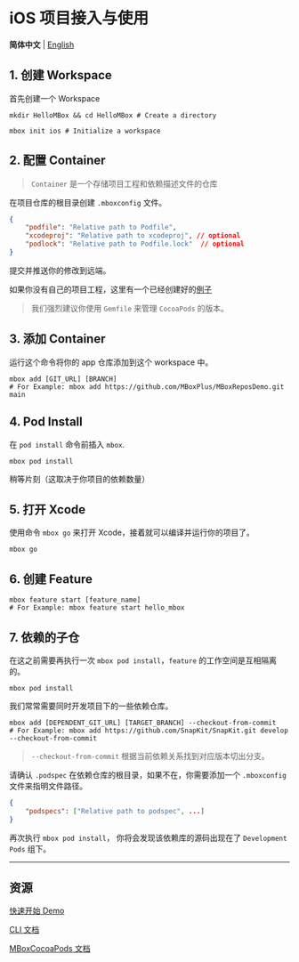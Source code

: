 # iOS 项目接入与使用

**简体中文** | [English](https://github.com/MBoxPlus/mbox/wiki/Getting-Started-iOS)

## 1. 创建 Workspace

首先创建一个 Workspace

```shell
mkdir HelloMBox && cd HelloMBox # Create a directory

mbox init ios # Initialize a workspace
```

## 2. 配置 Container

> `Container` 是一个存储项目工程和依赖描述文件的仓库

在项目仓库的根目录创建 `.mboxconfig` 文件。

```JSON
{
    "podfile": "Relative path to Podfile",
    "xcodeproj": "Relative path to xcodeproj", // optional
    "podlock": "Relative path to Podfile.lock"  // optional
}
```

提交并推送你的修改到远端。

如果你没有自己的项目工程，这里有一个已经创建好的[例子](https://github.com/MBoxPlus/MBoxReposDemo/blob/main/.mboxconfig)

> 我们强烈建议你使用 `Gemfile` 来管理 `CocoaPods` 的版本。

## 3. 添加 Container

运行这个命令将你的 app 仓库添加到这个 workspace 中。

```shell
mbox add [GIT_URL] [BRANCH]
# For Example: mbox add https://github.com/MBoxPlus/MBoxReposDemo.git main
```

## 4. Pod Install

在 `pod install` 命令前插入 `mbox`.

```shell
mbox pod install
```

稍等片刻（这取决于你项目的依赖数量）

## 5. 打开 Xcode

使用命令 `mbox go` 来打开 Xcode，接着就可以编译并运行你的项目了。

```shell
mbox go
```

## 6. 创建 Feature

```shell
mbox feature start [feature_name]
# For Example: mbox feature start hello_mbox
```

## 7. 依赖的子仓

在这之前需要再执行一次 `mbox pod install`，`feature` 的工作空间是互相隔离的。

```shell
mbox pod install
```

我们常常需要同时开发项目下的一些依赖仓库。

```shell
mbox add [DEPENDENT_GIT_URL] [TARGET_BRANCH] --checkout-from-commit
# For Example: mbox add https://github.com/SnapKit/SnapKit.git develop --checkout-from-commit
```

> `--checkout-from-commit` 根据当前依赖关系找到对应版本切出分支。

请确认 `.podspec` 在依赖仓库的根目录，如果不在，你需要添加一个 `.mboxconfig` 文件来指明文件路径。

```JSON
{
    "podspecs": ["Relative path to podspec", ...]
}
```

再次执行 `mbox pod install`， 你将会发现该依赖库的源码出现在了 `Development Pods` 组下。

---

## 资源

[快速开始 Demo](Quick-Start-Demo-iOS.md)

[CLI 文档](https://github.com/MBoxPlus/mbox/wiki/CLI-documentation)

[MBoxCocoaPods 文档](https://github.com/MBoxPlus/mbox-cocoapods)